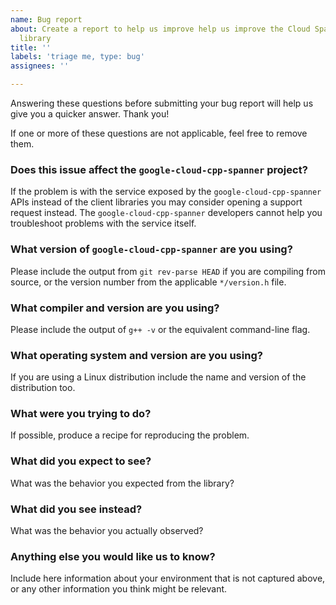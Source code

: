 ```yaml
---
name: Bug report
about: Create a report to help us improve help us improve the Cloud Spanner C++ client
  library
title: ''
labels: 'triage me, type: bug'
assignees: ''

---
```


Answering these questions before submitting your bug report will help us give you a quicker answer. Thank you!

If one or more of these questions are not applicable, feel free to remove them.

### Does this issue affect the `google-cloud-cpp-spanner` project?

If the problem is with the service exposed by the `google-cloud-cpp-spanner` APIs instead of the client libraries you may consider opening a support request instead. The `google-cloud-cpp-spanner` developers cannot help you troubleshoot problems with the service itself.

### What version of `google-cloud-cpp-spanner` are you using?

Please include the output from `git rev-parse HEAD` if you are compiling from source, or the version number from the applicable `*/version.h` file.

### What compiler and version are you using?

Please include the output of `g++ -v` or the equivalent command-line flag.

### What operating system and version are you using?

If you are using a Linux distribution include the name and version of the distribution too.

### What were you trying to do?

If possible, produce a recipe for reproducing the problem.

### What did you expect to see?

What was the behavior you expected from the library?

### What did you see instead?

What was the behavior you actually observed?

### Anything else you would like us to know?

Include here information about your environment that is not captured above, or any other information you think might be relevant.
